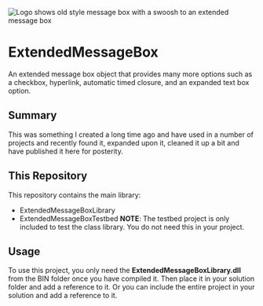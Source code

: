 ![Logo shows old style message box with a swoosh to an extended message box](https://davecra.files.wordpress.com/2020/03/extendedmessagebox.png)
# ExtendedMessageBox
An extended message box object that provides many more options such as a checkbox, hyperlink, automatic timed closure, and an expanded text box option.

## Summary
This was something I created a long time ago and have used in a number of projects and recently found it, expanded upon it, cleaned it up a bit and have published it here for posterity.

## This Repository
This repository contains the main library: 
 - ExtendedMessageBoxLibrary
 - ExtendedMessageBoxTestbed
 **NOTE**: The testbed project is only included to test the class library. You do not need this in your project.

## Usage
To use this project, you only need the **ExtendedMessageBoxLibrary.dll** from the BIN folder once you have compiled it. Then place it in your solution folder and add a reference to it.
Or you can include the entire project in your solution and add a reference to it.

